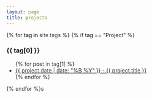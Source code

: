 ```yaml
---
layout: page
title: projects
---
```

<!-- 
{% for tag in site.tags %}
  <h3>{{ tag[0] }}</h3>
  <ul>
    {% for post in tag[1] %}
      <li><a href="{{ post.url }}">{{ post.date | date: "%B %Y" }} - {{ post.title }}</a></li>
    {% endfor %}
  </ul>
{% endfor %} -->

{% for tag in site.tags %}
  {% if tag == "Project" %}
  <h3>{{ tag[0] }}</h3>
  <ul>
    {% for post in tag[1] %}
      <li><a href="{{ project.url }}">{{ project.date | date: "%B %Y" }} - {{ project.title }}</a></li>
    {% endfor %}
  </ul>
{% endfor %}s
